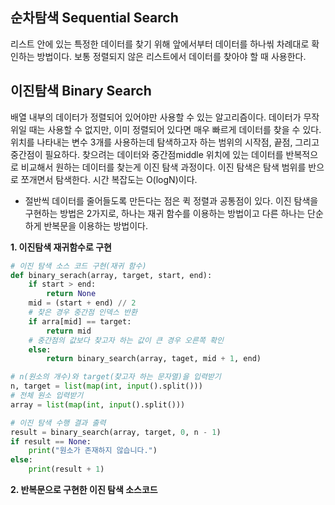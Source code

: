## 순차탐색 Sequential Search

리스트 안에 있는 특정한 데이터를 찾기 위해 앞에서부터 데이터를 하나씪 차례대로 확인하는 방법이다.
보통 정렬되지 않은 리스트에서 데이터를 찾아야 할 때 사용한다.

## 이진탐색 Binary Search
배열 내부의 데이터가 정렬되어 있어야만 사용할 수 있는 알고리즘이다.
데이터가 무작위일 때는 사용할 수 없지만, 이미 정렬되어 있다면 매우 빠르게 데이터를 찾을 수 있다.
위치를 나타내는 변수 3개를 사용하는데 탐색하고자 하는 범위의 시작점, 끝점, 그리고 중간점이 필요하다. 찾으려는 데이터와 중간점middle 위치에 있는 데이터를 반복적으로 비교해서 원하는 데이터를 찾는게 이진 탐색 과정이다.
이진 탐색은 탐색 범위를 반으로 쪼개면서 탐색한다.
시간 복잡도는 O(logN)이다.
- 절반씩 데이터를 줄어들도록 만든다는 점은 퀵 정렬과 공통점이 있다.
이진 탐색을 구현하는 방법은 2가지로, 하나는 재귀 함수를 이용하는 방법이고 다른 하나는 단순하게 반복문을 이용하는 방법이다.

**1. 이진탐색 재귀함수로 구현**
```python
# 이진 탐색 소스 코드 구현(재귀 함수)
def binary_serach(array, target, start, end):
    if start > end:
        return None
    mid = (start + end) // 2
    # 찾은 경우 중간점 인덱스 반환
    if arra[mid] == target:
        return mid
    # 중간점의 값보다 찾고자 하는 값이 큰 경우 오른쪽 확인
    else:
        return binary_search(array, taget, mid + 1, end)

# n(원소의 개수)와 target(찾고자 하는 문자열)을 입력받기
n, target = list(map(int, input().split()))
# 전체 원소 입력받기
array = list(map(int, input().split()))

# 이진 탐색 수행 결과 출력
result = binary_search(array, target, 0, n - 1)
if result == None:
    print("원소가 존재하지 않습니다.")
else:
    print(result + 1)

```

**2. 반복문으로 구현한 이진 탐색 소스코드**
```